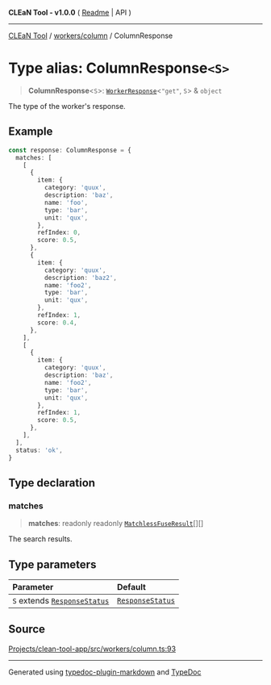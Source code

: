 **CLEaN Tool - v1.0.0** ( [Readme](../../../README.md) \| API )

***

[CLEaN Tool](../../../modules.md) / [workers/column](../README.md) / ColumnResponse

# Type alias: ColumnResponse`<S>`

> **ColumnResponse**\<`S`\>: [`WorkerResponse`](../../../types/workers/type-aliases/WorkerResponse.md)\<`"get"`, `S`\> & `object`

The type of the worker's response.

## Example

```ts
const response: ColumnResponse = {
  matches: [
    [
      {
        item: {
          category: 'quux',
          description: 'baz',
          name: 'foo',
          type: 'bar',
          unit: 'qux',
        },
        refIndex: 0,
        score: 0.5,
      },
      {
        item: {
          category: 'quux',
          description: 'baz2',
          name: 'foo2',
          type: 'bar',
          unit: 'qux',
        },
        refIndex: 1,
        score: 0.4,
      },
    ],
    [
      {
        item: {
          category: 'quux',
          description: 'baz',
          name: 'foo2',
          type: 'bar',
          unit: 'qux',
        },
        refIndex: 1,
        score: 0.5,
      },
    ],
  ],
  status: 'ok',
}
```

## Type declaration

### matches

> **matches**: readonly readonly [`MatchlessFuseResult`](../private/type-aliases/MatchlessFuseResult.md)[][]

The search results.

## Type parameters

| Parameter | Default |
| :------ | :------ |
| `S` extends [`ResponseStatus`](../../../types/workers/type-aliases/ResponseStatus.md) | [`ResponseStatus`](../../../types/workers/type-aliases/ResponseStatus.md) |

## Source

[Projects/clean-tool-app/src/workers/column.ts:93](https://github.com/yuckyh/clean-tool-app/)

***

Generated using [typedoc-plugin-markdown](https://www.npmjs.com/package/typedoc-plugin-markdown) and [TypeDoc](https://typedoc.org/)
